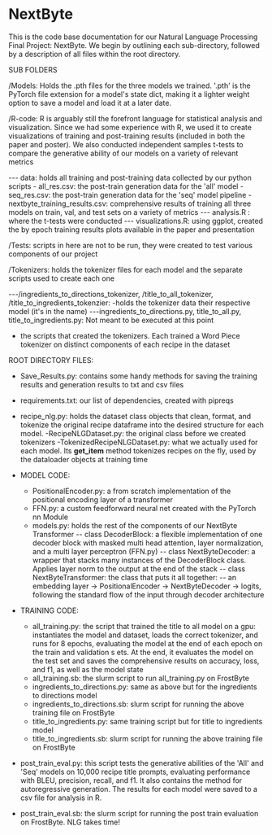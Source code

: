 # NextByte
This is the code base documentation for our Natural Language Processing Final Project: NextByte. We begin by outlining each sub-directory, followed by a description of all files within the root directory.

SUB FOLDERS

/Models:
Holds the .pth files for the three models we trained. '.pth' is the PyTorch file extension for a model's state dict, making it a lighter weight option to save a model and load it at a later date.

/R-code:
R is arguably still the forefront language for statistical analysis and visualization. Since we had some experience with R, we used it to create visualizations of training and post-training results (included in both the paper and poster). We also conducted independent samples t-tests to compare the generative ability of our models on a variety of relevant metrics

 --- data: holds all training and post-training data collected by our python scripts
	- all_res.csv: the post-train generation data for the 'all' model
	- seq_res.csv: the post-train generation data for the 'seq' model pipeline
	- nextbyte_training_results.csv: comprehensive results of training all three models on train, val, and test sets on a variety of metrics
 --- analysis.R : where the t-tests were conducted
 --- visualizations.R: using ggplot, created the by epoch training results plots available in the paper and presentation 

/Tests: scripts in here are not to be run, they were created to test various components of our project

/Tokenizers: holds the tokenizer files for each model and the separate scripts used to create each one

---/ingredients_to_directions_tokenizer, /title_to_all_tokenizer, /title_to_ingredients_tokenzier:
   -holds the tokenizer data their respective model (it's in the name)
---ingredients_to_directions.py, title_to_all.py, title_to_ingredients.py: Not meant to be executed at this point
   - the scripts that created the tokenizers. Each trained a Word Piece tokenizer on distinct components of each recipe in the dataset

ROOT DIRECTORY FILES:

- Save_Results.py: contains some handy methods for saving the training results and generation results to txt and csv files

- requirements.txt: our list of dependencies, created with pipreqs

- recipe_nlg.py: holds the dataset class objects that clean, format, and tokenize the original recipe dataframe into the desired structure for each model.
 	-RecipeNLGDataset.py: the original class before we created tokenizers
 	-TokenizedRecipeNLGDataset.py: what we actually used for each model. Its __get_item__ method tokenizes recipes on the fly, used by the dataloader objects at training 	 time

- MODEL CODE:
	- PositionalEncoder.py: a from scratch implementation of the positional encoding layer of a transformer
	- FFN.py: a custom feedforward neural net created with the PyTorch nn Module
	- models.py: holds the rest of the components of our NextByte Transformer
	  -- class DecoderBlock: a flexible implementation of one decoder block with masked multi head attention, layer normalization, and a multi layer perceptron (FFN.py)
	  -- class NextByteDecoder: a wrapper that stacks many instances of the DecoderBlock class. Applies layer norm to the output at the end of the stack
	  -- class NextByteTransformer: the class that puts it all together:
		-- an embedding layer -> PositionalEncoder -> NextByteDecoder -> logits, following the standard flow of the input through decoder architecture

- TRAINING CODE:
	- all_training.py: the script that trained the title to all model on a gpu: 
	  instantiates the model and dataset, loads the correct tokenizer, and runs for 8 epochs, evaluating the model at the end of each epoch on the train and validation s	  ets. At the end, it evaluates the model on the test set and saves the comprehensive results on accuracy, loss, and f1, as well as the model state
	- all_training.sb: the slurm script to run all_training.py on FrostByte
	- ingredients_to_directions.py: same as above but for the ingredients to directions model 
	- ingredients_to_directions.sb: slurm script for running the above training file on FrostByte
	- title_to_ingredients.py: same training script but for title to ingredients model
	- title_to_ingredients.sb: slurm script for running the above training file on FrostByte

- post_train_eval.py: this script tests the generative abilities of the 'All' and 'Seq' models on 10,000 recipe title prompts, evaluating performance with BLEU, precision, 
  recall, and f1. It also contains the method for autoregressive generation. The results for each model were saved to a csv file for analysis in R.

- post_train_eval.sb: the slurm script for running the post train evaluation on FrostByte. NLG takes time!


